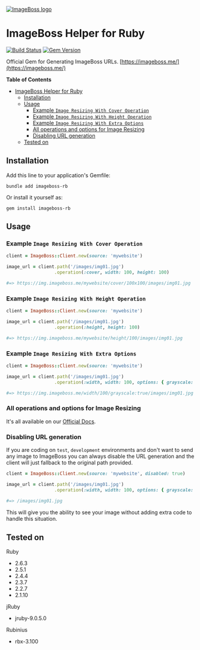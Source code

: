 [![ImageBoss logo](https://img.imageboss.me/width/180/https://imageboss.me/emails/logo-2@2x.png)](https://imageboss.me)

# ImageBoss Helper for Ruby
[![Build Status](https://travis-ci.org/imageboss/imageboss-rb.svg?branch=master)](https://travis-ci.org/imageboss/imageboss-rb) [![Gem Version](https://badge.fury.io/rb/imageboss-rb.svg)](https://badge.fury.io/rb/imageboss-rb)

Official Gem for Generating ImageBoss URLs.
[https://imageboss.me/](https://imageboss.me/)

**Table of Contents**
- [ImageBoss Helper for Ruby](#imageboss-helper-for-ruby)
  - [Installation](#installation)
  - [Usage](#usage)
    - [Example `Image Resizing With Cover Operation`](#example-image-resizing-with-cover-operation)
    - [Example `Image Resizing With Height Operation`](#example-image-resizing-with-height-operation)
    - [Example `Image Resizing With Extra Options`](#example-image-resizing-with-extra-options)
    - [All operations and options for Image Resizing](#all-operations-and-options-for-image-resizing)
    - [Disabling URL generation](#disabling-url-generation)
  - [Tested on](#tested-on)

## Installation
Add this line to your application's Gemfile:
```
bundle add imageboss-rb
```

Or install it yourself as:

```
gem install imageboss-rb
```

## Usage
### Example `Image Resizing With Cover Operation`
```ruby
client = ImageBoss::Client.new(source: 'mywebsite')

image_url = client.path('/images/img01.jpg')
                  .operation(:cover, width: 100, height: 100)

#=> https://img.imageboss.me/mywebsite/cover/100x100/images/img01.jpg
```

### Example `Image Resizing With Height Operation`
```ruby
client = ImageBoss::Client.new(source: 'mywebsite')

image_url = client.path('/images/img01.jpg')
                  .operation(:height, height: 100)

#=> https://img.imageboss.me/mywebsite/height/100/images/img01.jpg
```

### Example `Image Resizing With Extra Options`
```ruby
client = ImageBoss::Client.new(source: 'mywebsite')

image_url = client.path('/images/img01.jpg')
                  .operation(:width, width: 100, options: { grayscale: true })

#=> https://img.imageboss.me/width/100/grayscale:true/images/img01.jpg
```
### All operations and options for Image Resizing
It's all available on our [Official Docs](https://imageboss.me/docs).

### Disabling URL generation
If you are coding on `test`, `development` environments and don't want to send any image to ImageBoss
you can always disable the URL generation and the client will just fallback to the original path provided.

```ruby
client = ImageBoss::Client.new(source: 'mywebsite', disabled: true)

image_url = client.path('/images/img01.jpg')
                  .operation(:width, width: 100, options: { grayscale: true })

#=> /images/img01.jpg
```
This will give you the ability to see your image without adding extra code to handle this situation.

## Tested on
Ruby
  - 2.6.3
  - 2.5.1
  - 2.4.4
  - 2.3.7
  - 2.2.7
  - 2.1.10

jRuby
  - jruby-9.0.5.0

Rubinius
  - rbx-3.100
